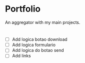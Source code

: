 # Portfolio

An aggregator with my main projects.

#

- [ ] Add logica botao download
- [ ] Add logica formulario
- [ ] Add logica do botao send
- [ ] Add links
